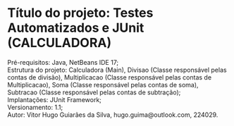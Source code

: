 # Título do projeto: Testes Automatizados e JUnit (CALCULADORA)
<p>Pré-requisitos: Java, NetBeans IDE 17;<br>
    Estrutura do projeto: Calculadora (Main), Divisao (Classe responsável pelas contas de divisão), Multiplicacao (Classe responsável pelas contas de Multiplicacao), Soma (Classe responsável pelas contas de soma), Subtracao (Classe responsável pelas contas de subtração);<br>
    Implantações: JUnit Framework;<br>
    Versionamento: 1.1;<br>
    Autor: Vitor Hugo Guiarães da Silva, hugo.guima@outlook.com, 224029.<br></p>

